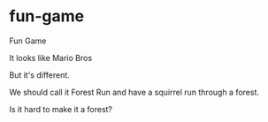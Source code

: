 # fun-game
Fun Game

It looks like Mario Bros

But it's different.

We should call it Forest Run and have a squirrel run through a forest.

Is it hard to make it a forest?
